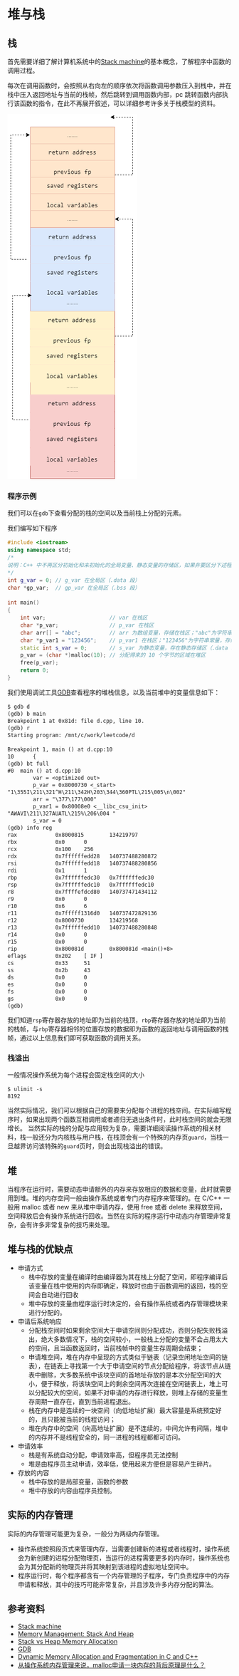 # 堆与栈

## 栈

首先需要详细了解计算机系统中的[Stack machine](https://leetcode.cn/link/?target=https://www.cp.eng.chula.ac.th/~prabhas//teaching/ca/stack.htm)的基本概念，了解程序中函数的调用过程。

每次在调用函数时，会按照从右向左的顺序依次将函数调用参数压入到栈中，并在栈中压入返回地址与当前的栈帧，然后跳转到调用函数内部，pc 跳转函数内部执行该函数的指令，在此不再展开叙述，可以详细参考许多关于栈模型的资料。

![stack](images/stack.png)

### 程序示例

我们可以在`gdb`下查看分配的栈的空间以及当前栈上分配的元素。

我们编写如下程序

```cpp
#include <iostream>
using namespace std;
/*
说明：C++ 中不再区分初始化和未初始化的全局变量、静态变量的存储区，如果非要区分下述程序标注在了括号中
*/
int g_var = 0; // g_var 在全局区（.data 段）
char *gp_var;  // gp_var 在全局区（.bss 段）

int main()
{
    int var;                    // var 在栈区
    char *p_var;                // p_var 在栈区
    char arr[] = "abc";         // arr 为数组变量，存储在栈区；"abc"为字符串常量，存储在常量区
    char *p_var1 = "123456";    // p_var1 在栈区；"123456"为字符串常量，存储在常量区
    static int s_var = 0;       // s_var 为静态变量，存在静态存储区（.data 段）
    p_var = (char *)malloc(10); // 分配得来的 10 个字节的区域在堆区
    free(p_var);
    return 0;
}
```

我们使用调试工具[GDB](https://leetcode.cn/link/?target=https://sourceware.org/gdb/download/onlinedocs/gdb.pdf)查看程序的堆栈信息，以及当前堆中的变量信息如下：

```text
$ gdb d
(gdb) b main
Breakpoint 1 at 0x81d: file d.cpp, line 10.
(gdb) r
Starting program: /mnt/c/work/leetcode/d

Breakpoint 1, main () at d.cpp:10
10      {
(gdb) bt full
#0  main () at d.cpp:10
        var = <optimized out>
        p_var = 0x8000730 <_start> "1\355I\211\321^H\211\342H\203\344\360PTL\215\005\n\002"
        arr = "\377\177\000"
        p_var1 = 0x80008e0 <__libc_csu_init> "AWAVI\211\327AUATL\215%\206\004 "
        s_var = 0
(gdb) info reg
rax            0x8000815        134219797
rbx            0x0      0
rcx            0x100    256
rdx            0x7ffffffedd28   140737488280872
rsi            0x7ffffffedd18   140737488280856
rdi            0x1      1
rbp            0x7ffffffedc30   0x7ffffffedc30
rsp            0x7ffffffedc10   0x7ffffffedc10
r8             0x7ffffefdcd80   140737471434112
r9             0x0      0
r10            0x6      6
r11            0x7fffff1316d0   140737472829136
r12            0x8000730        134219568
r13            0x7ffffffedd10   140737488280848
r14            0x0      0
r15            0x0      0
rip            0x800081d        0x800081d <main()+8>
eflags         0x202    [ IF ]
cs             0x33     51
ss             0x2b     43
ds             0x0      0
es             0x0      0
fs             0x0      0
gs             0x0      0
(gdb)
```

我们知道`rsp`寄存器存放的地址即为当前的栈顶，`rbp`寄存器存放的地址即为当前的栈帧，与`rbp`寄存器相邻的位置存放的数据即为函数的返回地址与调用函数的栈帧，通过以上信息我们即可获取函数的调用关系。

### 栈溢出

一般情况操作系统为每个进程会固定栈空间的大小

```text
$ ulimit -s 
8192
```

当然实际情况，我们可以根据自己的需要来分配每个进程的栈空间。在实际编写程序时，如果出现两个函数互相调用或者递归无退出条件时，此时栈空间的就会无限增长。
当然实际的栈的分配与应用较为复杂，需要详细阅读操作系统的相关材料，栈一般还分为内核栈与用户栈，在栈顶会有一个特殊的内存页`guard`，当栈一旦越界访问该特殊的`guard`页时，则会出现栈溢出的错误。

## 堆

当程序在运行时，需要动态申请额外的内存来存放相应的数据和变量，此时就需要用到堆。堆的内存空间一般由操作系统或者专门内存程序来管理的。在 C/C++ 一般用 malloc 或者 new 来从堆中申请内存，使用 free 或者 delete 来释放空间，空间释放后会有操作系统进行回收。当然在实际的程序运行中动态内存管理非常复杂，会有许多非常复杂的技巧来处理。

## 堆与栈的优缺点

- 申请方式
  - 栈中存放的变量在编译时由编译器为其在栈上分配了空间，即程序编译后该变量在栈中使用的内存即确定，释放时也由于函数调用的返回，栈的空间会自动进行回收
  - 堆中存放的变量由程序运行时决定的，会有操作系统或者内存管理模块来进行分配的。
- 申请后系统响应
  - 分配栈空间时如果剩余空间大于申请空间则分配成功，否则分配失败栈溢出，绝大多数情况下，栈的空间较小，一般栈上分配的变量不会占用太大的空间，且当函数返回时，当前栈帧中的变量生存周期会结束；
  - 申请堆空间，堆在内存中呈现的方式类似于链表（记录空闲地址空间的链表），在链表上寻找第一个大于申请空间的节点分配给程序，将该节点从链表中删除，大多数系统中该块空间的首地址存放的是本次分配空间的大小，便于释放，将该块空间上的剩余空间再次连接在空闲链表上，堆上可以分配较大的空间，如果不对申请的内存进行释放，则堆上存储的变量生存周期一直存在，直到当前进程退出。
  - 栈在内存中是连续的一块空间（向低地址扩展）最大容量是系统预定好的，且只能被当前的线程访问；
  - 堆在内存中的空间（向高地址扩展）是不连续的，中间允许有间隔，堆中的内存并不是线程安全的，同一进程的线程都都可访问。
- 申请效率
  - 栈是有系统自动分配，申请效率高，但程序员无法控制
  - 堆是由程序员主动申请，效率低，使用起来方便但是容易产生碎片。
- 存放的内容
  - 栈中存放的是局部变量，函数的参数
  - 堆中存放的内容由程序员控制。

## 实际的内存管理

实际的内存管理可能更为复杂，一般分为两级内存管理。

- 操作系统按照段页式来管理内存，当需要创建新的进程或者线程时，操作系统会为新创建的进程分配物理页，当运行的进程需要更多的内存时，操作系统也会为其分配新的物理页并将其映射到该进程的虚拟地址空间中。
- 程序运行时，每个程序都含有一个内存管理的子程序，专门负责程序中的内存申请和释放，其中的技巧可能非常复杂，并且涉及许多内存分配的算法。

## 参考资料

- [Stack machine](https://www.cp.eng.chula.ac.th/~prabhas//teaching/ca/stack.htm)
- [Memory Management: Stack And Heap](https://icarus.cs.weber.edu/~dab/cs1410/textbook/4.Pointers/memory.html)
- [Stack vs Heap Memory Allocation](https://www.geeksforgeeks.org/stack-vs-heap-memory-allocation/)
- [GDB](https://sourceware.org/gdb/download/onlinedocs/gdb.pdf)
- [Dynamic Memory Allocation and Fragmentation in C and C++](https://www.design-reuse.com/articles/25090/dynamic-memory-allocation-fragmentation-c.html)
- [从操作系统内存管理来说，malloc申请一块内存的背后原理是什么？](https://www.zhihu.com/question/33979489)
